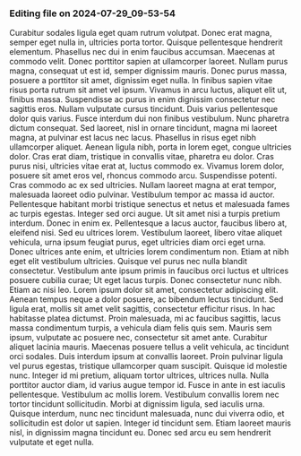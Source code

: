 

### Editing file on 2024-07-29_09-53-54

Curabitur sodales ligula eget quam rutrum volutpat. Donec erat magna, semper eget nulla in, ultricies porta tortor. Quisque pellentesque hendrerit elementum. Phasellus nec dui in enim faucibus accumsan. Maecenas at commodo velit. Donec porttitor sapien at ullamcorper laoreet. Nullam purus magna, consequat ut est id, semper dignissim mauris. Donec purus massa, posuere a porttitor sit amet, dignissim eget nulla. In finibus sapien vitae risus porta rutrum sit amet vel ipsum.
Vivamus in arcu luctus, aliquet elit ut, finibus massa. Suspendisse ac purus in enim dignissim consectetur nec sagittis eros. Nullam vulputate cursus tincidunt. Duis varius pellentesque dolor quis varius. Fusce interdum dui non finibus vestibulum. Nunc pharetra dictum consequat. Sed laoreet, nisl in ornare tincidunt, magna mi laoreet magna, at pulvinar est lacus nec lacus. Phasellus in risus eget nibh ullamcorper aliquet. Aenean ligula nibh, porta in lorem eget, congue ultricies dolor. Cras erat diam, tristique in convallis vitae, pharetra eu dolor. Cras purus nisi, ultricies vitae erat at, luctus commodo ex. Vivamus lorem dolor, posuere sit amet eros vel, rhoncus commodo arcu. Suspendisse potenti. Cras commodo ac ex sed ultricies.
Nullam laoreet magna at erat tempor, malesuada laoreet odio pulvinar. Vestibulum tempor ac massa id auctor. Pellentesque habitant morbi tristique senectus et netus et malesuada fames ac turpis egestas. Integer sed orci augue. Ut sit amet nisi a turpis pretium interdum. Donec in enim ex. Pellentesque a lacus auctor, faucibus libero at, eleifend nisi. Sed eu ultrices lorem. Vestibulum laoreet, libero vitae aliquet vehicula, urna ipsum feugiat purus, eget ultricies diam orci eget urna. Donec ultrices ante enim, et ultricies lorem condimentum non. Etiam at nibh eget elit vestibulum ultricies. Quisque vel purus nec nulla blandit consectetur.
Vestibulum ante ipsum primis in faucibus orci luctus et ultrices posuere cubilia curae; Ut eget lacus turpis. Donec consectetur nunc nibh. Etiam ac nisi leo. Lorem ipsum dolor sit amet, consectetur adipiscing elit. Aenean tempus neque a dolor posuere, ac bibendum lectus tincidunt. Sed ligula erat, mollis sit amet velit sagittis, consectetur efficitur risus. In hac habitasse platea dictumst. Proin malesuada, mi ac faucibus sagittis, lacus massa condimentum turpis, a vehicula diam felis quis sem. Mauris sem ipsum, vulputate ac posuere nec, consectetur sit amet ante. Curabitur aliquet lacinia mauris. Maecenas posuere tellus a velit vehicula, ac tincidunt orci sodales.
Duis interdum ipsum at convallis laoreet. Proin pulvinar ligula vel purus egestas, tristique ullamcorper quam suscipit. Quisque id molestie nunc. Integer id mi pretium, aliquam tortor ultrices, ultrices nulla. Nulla porttitor auctor diam, id varius augue tempor id. Fusce in ante in est iaculis pellentesque. Vestibulum ac mollis lorem. Vestibulum convallis lorem nec tortor tincidunt sollicitudin. Morbi at dignissim ligula, sed iaculis urna. Quisque interdum, nunc nec tincidunt malesuada, nunc dui viverra odio, et sollicitudin est dolor ut sapien. Integer id tincidunt sem. Etiam laoreet mauris nisl, in dignissim magna tincidunt eu. Donec sed arcu eu sem hendrerit vulputate et eget nulla.


